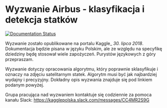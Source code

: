 # Wyzwanie Airbus  - klasyfikacja i detekcja statków

[![Documentation Status](https://readthedocs.org/projects/airbus-ship-detection/badge/?version=latest)](https://airbus-ship-detection.readthedocs.io/en/latest/?badge=latest)



Wyzwanie zostało opublikowane na portalu Kaggle_ *30. lipca 2018*. Dokumentacja będzie pisana w języku Polskim, ale ze względu na specyfikę dziedziny będę stosował wiele zapożyczeń. Purystów językowych z góry przepraszam. 

Wyzwanie dotyczy opracowania algorytmu, który poprawnie sklasyfikuje i oznaczy na zdjęciu satelitarnym statek. Algorytm musi być jak najbardziej wydajny i precyzyjny.  Dokładny opis wyzwania znajduje się pod linkiem podanym powyżej.

Grupa pracująca nad wyzwaniem kontaktuje się codziennie za pomoca kanału Slack: https://kagglepolska.slack.com/messages/CC4MR2S9G


